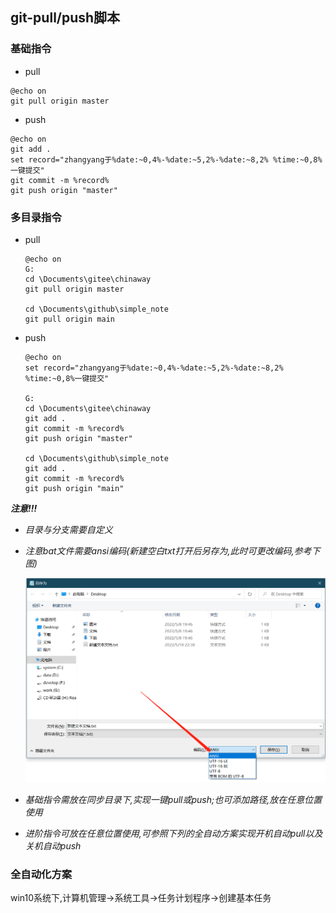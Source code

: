 ## git-pull/push脚本
### 基础指令
- pull  
```
@echo on 
git pull origin master

```
- push
```
@echo on
git add .
set record="zhangyang于%date:~0,4%-%date:~5,2%-%date:~8,2% %time:~0,8%一键提交"
git commit -m %record%
git push origin "master"
``` 

### 多目录指令
- pull
    ```
    @echo on
    G:
    cd \Documents\gitee\chinaway
    git pull origin master

    cd \Documents\github\simple_note
    git pull origin main
    ```
- push
    ```
    @echo on
    set record="zhangyang于%date:~0,4%-%date:~5,2%-%date:~8,2% %time:~0,8%一键提交"

    G:
    cd \Documents\gitee\chinaway
    git add .
    git commit -m %record%
    git push origin "master"

    cd \Documents\github\simple_note
    git add .
    git commit -m %record%
    git push origin "main"
    ```

***注意!!!***  
- *目录与分支需要自定义*  
- *注意bat文件需要ansi编码(新建空白txt打开后另存为,此时可更改编码,参考下图)*
    
    ![git_script_001.png](../images/git_script_001.png)  

- *基础指令需放在同步目录下,实现一键pull或push;也可添加路径,放在任意位置使用*
- *进阶指令可放在任意位置使用,可参照下列的全自动方案实现开机自动pull以及关机自动push*

### 全自动化方案
win10系统下,计算机管理->系统工具->任务计划程序->创建基本任务